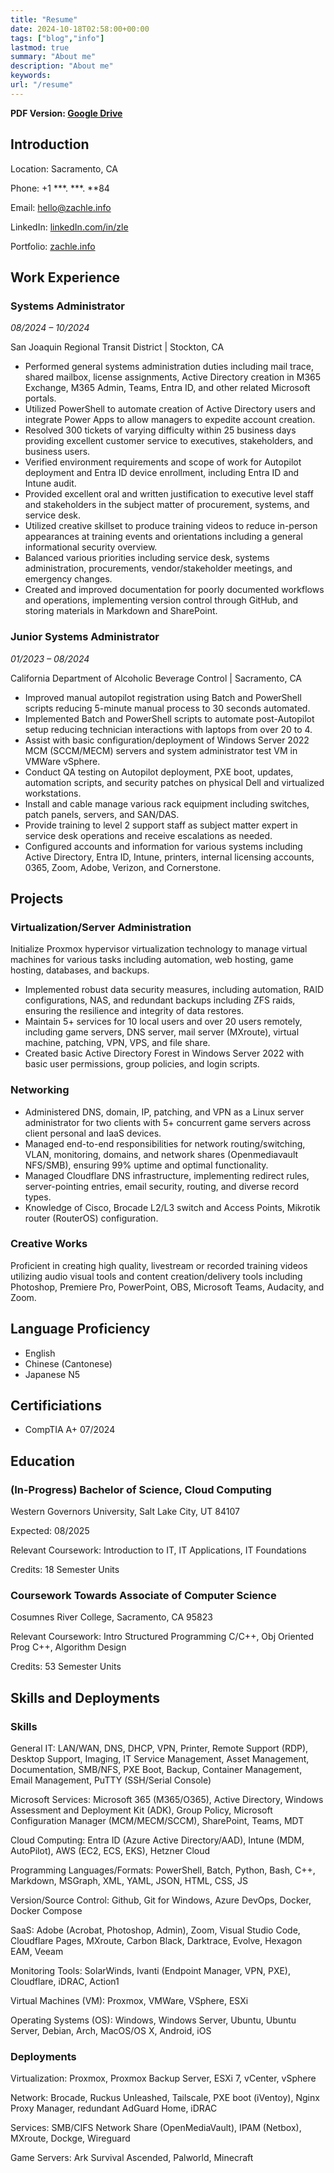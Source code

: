 ```yaml
---
title: "Resume"
date: 2024-10-18T02:58:00+00:00
tags: ["blog","info"]
lastmod: true
summary: "About me"
description: "About me"
keywords: 
url: "/resume"
---
```


**PDF Version: [Google Drive](https://drive.google.com/file/d/1oceju5vm47Wtdi6PJdlNi7NUizCdepyF/view?usp=sharing)**

## Introduction

Location: Sacramento, CA

Phone: +1 \*\*\*. \*\*\*. **84

Email: [hello@zachle.info](mailto:hello@zachle.info)

LinkedIn: [linkedIn.com/in/zle](https://linkedin.com/in/zle)

Portfolio: [zachle.info](https://www.zachle.info/)

## Work Experience

### Systems Administrator

*08/2024 – 10/2024*

San Joaquin Regional Transit District | Stockton, CA

- Performed general systems administration duties including mail trace, shared mailbox, license assignments, Active Directory creation in M365 Exchange, M365 Admin, Teams, Entra ID, and other related Microsoft portals.
- Utilized PowerShell to automate creation of Active Directory users and integrate Power Apps to allow managers to expedite account creation.
- Resolved 300 tickets of varying difficulty within 25 business days providing excellent customer service to executives, stakeholders, and business users.
- Verified environment requirements and scope of work for Autopilot deployment and Entra ID device enrollment, including Entra ID and Intune audit.
- Provided excellent oral and written justification to executive level staff and stakeholders in the subject matter of procurement, systems, and service desk.
- Utilized creative skillset to produce training videos to reduce in-person appearances at training events and orientations including a general informational security overview.
- Balanced various priorities including service desk, systems administration, procurements, vendor/stakeholder meetings, and emergency changes.
- Created and improved documentation for poorly documented workflows and operations, implementing version control through GitHub, and storing materials in Markdown and SharePoint.

### Junior Systems Administrator

*01/2023 – 08/2024*

California Department of Alcoholic Beverage Control | Sacramento, CA

- Improved manual autopilot registration using Batch and PowerShell scripts reducing 5-minute manual process to 30 seconds automated.
- Implemented Batch and PowerShell scripts to automate post-Autopilot setup reducing technician interactions with laptops from over 20 to 4.
- Assist with basic configuration/deployment of Windows Server 2022 MCM (SCCM/MECM) servers and system administrator test VM in VMWare vSphere.
- Conduct QA testing on Autopilot deployment, PXE boot, updates, automation scripts, and security patches on physical Dell and virtualized workstations.
- Install and cable manage various rack equipment including switches, patch panels, servers, and SAN/DAS.
- Provide training to level 2 support staff as subject matter expert in service desk operations and receive escalations as needed.
- Configured accounts and information for various systems including Active Directory, Entra ID, Intune, printers, internal licensing accounts, 0365, Zoom, Adobe, Verizon, and Cornerstone.

## Projects

### Virtualization/Server Administration

Initialize Proxmox hypervisor virtualization technology to manage virtual machines for various tasks including automation, web hosting, game hosting, databases, and backups.

- Implemented robust data security measures, including automation, RAID configurations, NAS, and redundant backups including ZFS raids, ensuring the resilience and integrity of data restores.
- Maintain 5+ services for 10 local users and over 20 users remotely, including game servers, DNS server, mail server (MXroute), virtual machine, patching, VPN, VPS, and file share.
- Created basic Active Directory Forest in Windows Server 2022 with basic user permissions, group policies, and login scripts.

### Networking

- Administered DNS, domain, IP, patching, and VPN as a Linux server administrator for two clients with 5+ concurrent game servers across client personal and IaaS devices.
- Managed end-to-end responsibilities for network routing/switching, VLAN, monitoring, domains, and network shares (Openmediavault NFS/SMB), ensuring 99% uptime and optimal functionality.
- Managed Cloudflare DNS infrastructure, implementing redirect rules, server-pointing entries, email security, routing, and diverse record types.
- Knowledge of Cisco, Brocade L2/L3 switch and Access Points, Mikrotik router (RouterOS) configuration.

### Creative Works

Proficient in creating high quality, livestream or recorded training videos utilizing audio visual tools and content creation/delivery tools including Photoshop, Premiere Pro, PowerPoint, OBS, Microsoft Teams, Audacity, and Zoom.

## Language Proficiency

- English
- Chinese (Cantonese)
- Japanese N5

## Certificiations

- CompTIA A+ 07/2024

## Education

### (In-Progress) Bachelor of Science, Cloud Computing

Western Governors University, Salt Lake City, UT 84107

Expected: 08/2025

Relevant Coursework: Introduction to IT, IT Applications, IT Foundations

Credits: 18 Semester Units

### Coursework Towards Associate of Computer Science

Cosumnes River College, Sacramento, CA 95823

Relevant Coursework: Intro Structured Programming C/C++, Obj Oriented Prog C++, Algorithm Design

Credits: 53 Semester Units

## Skills and Deployments

### Skills

General IT:  LAN/WAN, DNS, DHCP, VPN, Printer, Remote Support (RDP), Desktop Support, Imaging, IT Service Management, Asset Management, Documentation, SMB/NFS, PXE Boot, Backup, Container Management, Email Management, PuTTY (SSH/Serial Console)

Microsoft Services: Microsoft 365 (M365/O365), Active Directory, Windows Assessment and Deployment Kit (ADK), Group Policy, Microsoft Configuration Manager (MCM/MECM/SCCM), SharePoint, Teams, MDT

Cloud Computing: Entra ID (Azure Active Directory/AAD), Intune (MDM, AutoPilot), AWS (EC2, ECS, EKS), Hetzner Cloud

Programming Languages/Formats: PowerShell, Batch, Python, Bash, C++, Markdown, MSGraph, XML, YAML, JSON, HTML, CSS, JS

Version/Source Control: Github, Git for Windows, Azure DevOps, Docker, Docker Compose

SaaS: Adobe (Acrobat, Photoshop, Admin), Zoom, Visual Studio Code, Cloudflare Pages, MXroute, Carbon Black, Darktrace, Evolve, Hexagon EAM, Veeam

Monitoring Tools: SolarWinds, Ivanti (Endpoint Manager, VPN, PXE), Cloudflare, iDRAC, Action1

Virtual Machines (VM): Proxmox, VMWare, VSphere, ESXi

Operating Systems (OS): Windows, Windows Server, Ubuntu, Ubuntu Server, Debian, Arch, MacOS/OS X, Android, iOS

### Deployments

Virtualization:  Proxmox, Proxmox Backup Server, ESXi 7, vCenter, vSphere

Network: Brocade, Ruckus Unleashed, Tailscale, PXE boot (iVentoy), Nginx Proxy Manager, redundant AdGuard Home, iDRAC

Services: SMB/CIFS Network Share (OpenMediaVault), IPAM (Netbox), MXroute, Dockge, Wireguard

Game Servers: Ark Survival Ascended, Palworld, Minecraft